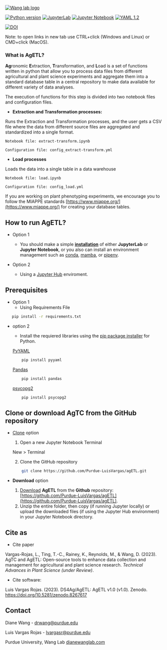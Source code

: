 [![Wang lab logo](https://static.wixstatic.com/media/c544bf_0e3064b159ae42238c83dca23bc352e8~mv2.png/v1/crop/x_0,y_0,w_1918,h_2080/fill/w_91,h_100,al_c,q_85,usm_0.66_1.00_0.01,enc_auto/lab_icon_3.png)](https://www.dianewanglab.com/)



[![Python version](https://img.shields.io/pypi/pyversions/pandas)](https://www.python.org/)
[![JupyterLab](https://img.shields.io/badge/Jupyter-lab-orange)](https://jupyter.org/)
[![Jupyter Notebook](https://img.shields.io/badge/Jupyter-Notebook-orange)](https://jupyter.org/)
[![YAML 1.2](https://img.shields.io/badge/YAML-1.2-success)](https://yaml.org/)


[![DOI](https://zenodo.org/badge/680897136.svg)](https://zenodo.org/badge/latestdoi/680897136)

Note: to open links in new tab use CTRL+click (Windows and Linux) or CMD+click (MacOS). 

### What is AgETL?

**Ag**ronomic **E**xtraction, **T**ransformation, and **L**oad  is a set of functions written in python that allow you to process data files from different agricultural and plant science experiments and aggregate them into a standard database table in a central repository to make data available for different variety of data analyses. 

The execution of functions for this step is divided into two notebook files and configuration files. 

- **Extraction and Transformation processes:** 

Runs the Extraction and Transformation processes, and the user gets a CSV file where the data from different source files are aggregated and standardized into a single format.

    Notebook file: extract-transform.ipynb

    Configuration file: config_extract-transform.yml
    
- **Load processes** 

Loads the data into a single table in a data warehouse

    Notebook file: load.ipynb

    Configuration file: config_load.yml
    
If you are working on plant phenotyping experiments, we encourage you to follow the MIAPPE standards [https://www.miappe.org/](https://www.miappe.org/) for creating your database tables.
## How to run AgETL?

- Option 1
  - You should make a simple **[installation](https://jupyter.org/install "jupyter.org")** of either **JupyterLab** or **Jupyter Notebook**, or you also can install an environment management such as [conda](https://docs.conda.io/en/latest/), [mamba](https://mamba.readthedocs.io/), or [pipenv](https://pipenv.pypa.io/).
  
- Option 2
  - Using a [Jupyter Hub](https://jupyter.org/try) enviroment.

## Prerequisites

- Option 1
    - Using Requirements File 

 ```sh
    pip install -r requirements.txt
``` 
- option 2
     - Install the requiered libraries using the [pip package installer](https://pypi.org/project/pip/) for Python.

    [PyYAML](https://pypi.org/project/PyYAML/)
    ```sh
        pip install pyyaml
    
    ```
    [Pandas](https://pypi.org/project/pandas/)
    ```sh
        pip install pandas
    
    ```    
    [psycopg2](https://pypi.org/project/pandas/)
    ```sh
        pip install psycopg2 
    
    ```    

## Clone or download AgTC from the GitHub repository
    
- [Clone](https://docs.github.com/en/repositories/creating-and-managing-repositories/cloning-a-repository) option
    1. Open a new Jupyter Notebook Terminal
    
    New > Terminal 
    
    2. Clone the GitHub repository 
    
    ```sh
        git clone https://github.com/Purdue-LuisVargas/agETL.git
    
    ```
-  **Download** option

    1. [Download](https://docs.github.com/en/repositories/creating-and-managing-repositories/cloning-a-repository) **AgETL** from the **Github** repository: [https://github.com/Purdue-LuisVargas/agETL](https://github.com/Purdue-LuisVargas/agETL).
    2. Unzip the entire folder, then copy (if running Jupyter locally) or upload the downloaded files (if using the Jupyter Hub environment) in your Jupyter Notebook directory.

## Cite as

- Cite paper

Vargas-Rojas, L., Ting, T.-C., Rainey, K., Reynolds, M., & Wang, D. (2023). AgTC and AgETL: Open-source tools to enhance data collection and management for agricultural and plant science research. _Technical Advances in Plant Science (under Review)_.

- Cite software:

Luis Vargas Rojas. (2023). DS4Ag/AgETL: AgETL v1.0 (v1.0). Zenodo. https://doi.org/10.5281/zenodo.8267617
    
## Contact

Diane Wang - [drwang@purdue.edu](drwang@purdue.edu)


Luis Vargas Rojas - [lvargasr@purdue.edu](lvargasr@purdue.edu)


Purdue University, Wang Lab [dianewanglab.com](https://www.dianewanglab.com/)



